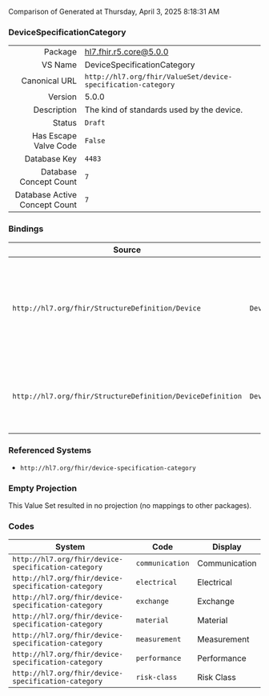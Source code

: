 Comparison of 
Generated at Thursday, April 3, 2025 8:18:31 AM

### DeviceSpecificationCategory

|      |     |
| ---: | --- |
| Package | hl7.fhir.r5.core@5.0.0 |
| VS Name | DeviceSpecificationCategory |
| Canonical URL | `http://hl7.org/fhir/ValueSet/device-specification-category` |
| Version | 5.0.0 |
| Description | The kind of standards used by the device. |
| Status | `Draft` |
| Has Escape Valve Code | `False` |
| Database Key | `4483` |
| Database Concept Count | `7` |
| Database Active Concept Count | `7` |
### Bindings

| Source | Element | Binding | Strength | Element Short |
| ------ | ------- | ------- | -------- | ------------- |
| `http://hl7.org/fhir/StructureDefinition/Device` | `Device.conformsTo.category` | `http://hl7.org/fhir/ValueSet/device-specification-category` | `Example` | Describes the common type of the standard, specification, or formal guidance.  communication \| performance \| measurement |
| `http://hl7.org/fhir/StructureDefinition/DeviceDefinition` | `DeviceDefinition.conformsTo.category` | `http://hl7.org/fhir/ValueSet/device-specification-category` | `Example` | Describes the common type of the standard, specification, or formal guidance |

### Referenced Systems

* `http://hl7.org/fhir/device-specification-category`
### Empty Projection

This Value Set resulted in no projection (no mappings to other packages).

### Codes

| System | Code | Display |
| ------ | ---- | ------- |
| `http://hl7.org/fhir/device-specification-category` | `communication` | Communication |
| `http://hl7.org/fhir/device-specification-category` | `electrical` | Electrical |
| `http://hl7.org/fhir/device-specification-category` | `exchange` | Exchange |
| `http://hl7.org/fhir/device-specification-category` | `material` | Material |
| `http://hl7.org/fhir/device-specification-category` | `measurement` | Measurement |
| `http://hl7.org/fhir/device-specification-category` | `performance` | Performance |
| `http://hl7.org/fhir/device-specification-category` | `risk-class` | Risk Class |
